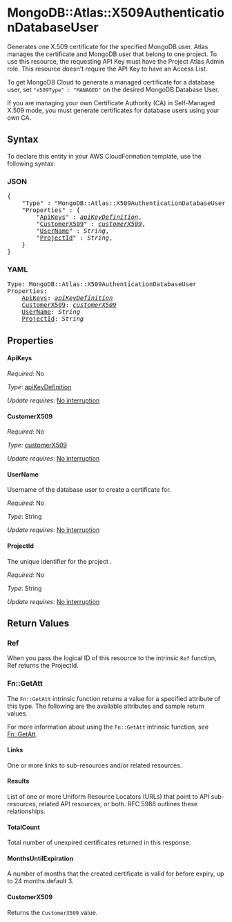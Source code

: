 # MongoDB::Atlas::X509AuthenticationDatabaseUser

Generates one X.509 certificate for the specified MongoDB user. Atlas manages the certificate and MongoDB user that belong to one project. To use this resource, the requesting API Key must have the Project Atlas Admin role. This resource doesn't require the API Key to have an Access List.

To get MongoDB Cloud to generate a managed certificate for a database user, set `"x509Type" : "MANAGED"` on the desired MongoDB Database User.

If you are managing your own Certificate Authority (CA) in Self-Managed X.509 mode, you must generate certificates for database users using your own CA.

## Syntax

To declare this entity in your AWS CloudFormation template, use the following syntax:

### JSON

<pre>
{
    "Type" : "MongoDB::Atlas::X509AuthenticationDatabaseUser",
    "Properties" : {
        "<a href="#apikeys" title="ApiKeys">ApiKeys</a>" : <i><a href="apikeydefinition.md">apiKeyDefinition</a></i>,
        "<a href="#customerx509" title="CustomerX509">CustomerX509</a>" : <i><a href="customerx509.md">customerX509</a></i>,
        "<a href="#username" title="UserName">UserName</a>" : <i>String</i>,
        "<a href="#projectid" title="ProjectId">ProjectId</a>" : <i>String</i>,
    }
}
</pre>

### YAML

<pre>
Type: MongoDB::Atlas::X509AuthenticationDatabaseUser
Properties:
    <a href="#apikeys" title="ApiKeys">ApiKeys</a>: <i><a href="apikeydefinition.md">apiKeyDefinition</a></i>
    <a href="#customerx509" title="CustomerX509">CustomerX509</a>: <i><a href="customerx509.md">customerX509</a></i>
    <a href="#username" title="UserName">UserName</a>: <i>String</i>
    <a href="#projectid" title="ProjectId">ProjectId</a>: <i>String</i>
</pre>

## Properties

#### ApiKeys

_Required_: No

_Type_: <a href="apikeydefinition.md">apiKeyDefinition</a>

_Update requires_: [No interruption](https://docs.aws.amazon.com/AWSCloudFormation/latest/UserGuide/using-cfn-updating-stacks-update-behaviors.html#update-no-interrupt)

#### CustomerX509

_Required_: No

_Type_: <a href="customerx509.md">customerX509</a>

_Update requires_: [No interruption](https://docs.aws.amazon.com/AWSCloudFormation/latest/UserGuide/using-cfn-updating-stacks-update-behaviors.html#update-no-interrupt)

#### UserName

Username of the database user to create a certificate for.

_Required_: No

_Type_: String

_Update requires_: [No interruption](https://docs.aws.amazon.com/AWSCloudFormation/latest/UserGuide/using-cfn-updating-stacks-update-behaviors.html#update-no-interrupt)

#### ProjectId

The unique identifier for the project .

_Required_: No

_Type_: String

_Update requires_: [No interruption](https://docs.aws.amazon.com/AWSCloudFormation/latest/UserGuide/using-cfn-updating-stacks-update-behaviors.html#update-no-interrupt)

## Return Values

### Ref

When you pass the logical ID of this resource to the intrinsic `Ref` function, Ref returns the ProjectId.

### Fn::GetAtt

The `Fn::GetAtt` intrinsic function returns a value for a specified attribute of this type. The following are the available attributes and sample return values.

For more information about using the `Fn::GetAtt` intrinsic function, see [Fn::GetAtt](https://docs.aws.amazon.com/AWSCloudFormation/latest/UserGuide/intrinsic-function-reference-getatt.html).

#### Links

One or more links to sub-resources and/or related resources.

#### Results

List of one or more Uniform Resource Locators (URLs) that point to API sub-resources, related API resources, or both. RFC 5988 outlines these relationships.

#### TotalCount

Total number of unexpired certificates returned in this response.

#### MonthsUntilExpiration

A number of months that the created certificate is valid for before expiry, up to 24 months.default 3.

#### CustomerX509

Returns the <code>CustomerX509</code> value.

